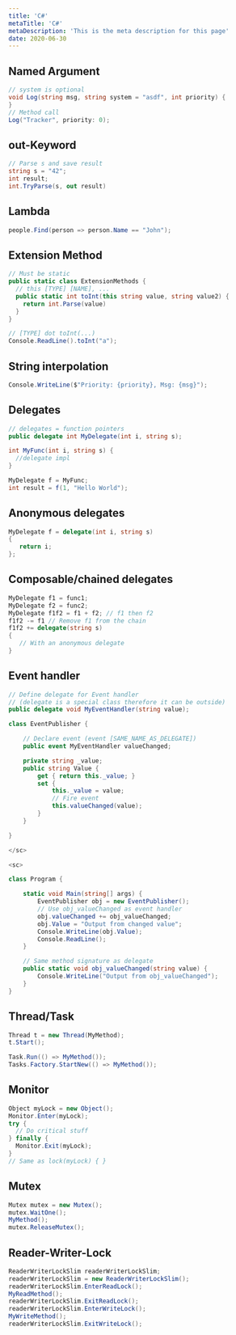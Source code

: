```yaml
---
title: 'C#'
metaTitle: 'C#'
metaDescription: 'This is the meta description for this page'
date: 2020-06-30
---
```


<mc minWidth='800'>

<sc>

## Named Argument

```csharp
// system is optional
void Log(string msg, string system = "asdf", int priority) {
}
// Method call
Log("Tracker", priority: 0);
```

</sc>

<sc>

## out-Keyword

```csharp
// Parse s and save result
string s = "42";
int result;
int.TryParse(s, out result)
```
</sc>

<sc>

## Lambda

```csharp
people.Find(person => person.Name == "John");
```

</sc>

<sc>

## Extension Method

```csharp
// Must be static
public static class ExtensionMethods {
  // this [TYPE] [NAME], ...
  public static int toInt(this string value, string value2) {
    return int.Parse(value)
  }
}

// [TYPE] dot toInt(...)
Console.ReadLine().toInt("a");
```

</sc>

<sc>

## String interpolation

```csharp
Console.WriteLine($"Priority: {priority}, Msg: {msg}");
```

</sc>

<sc>

## Delegates

```csharp
// delegates = function pointers
public delegate int MyDelegate(int i, string s);

int MyFunc(int i, string s) {
  //delegate impl
}

MyDelegate f = MyFunc;
int result = f(1, "Hello World");
```

</sc>

<sc>

## Anonymous delegates

```csharp
MyDelegate f = delegate(int i, string s)
{
   return i;
};
```

</sc>

<sc>

## Composable/chained delegates

```csharp
MyDelegate f1 = func1;
MyDelegate f2 = func2;
MyDelegate f1f2 = f1 + f2; // f1 then f2
f1f2 -= f1 // Remove f1 from the chain
f1f2 += delegate(string s)
{
   // With an anonymous delegate
}
```

</sc>

<sc>

## Event handler

```csharp
// Define delegate for Event handler 
// (delegate is a special class therefore it can be outside)
public delegate void MyEventHandler(string value);

class EventPublisher {

    // Declare event (event [SAME_NAME_AS_DELEGATE])
    public event MyEventHandler valueChanged;

    private string _value;
    public string Value {
        get { return this._value; }
        set {
            this._value = value;
            // Fire event
            this.valueChanged(value);
        }
    }

}

</sc>

<sc>

class Program {

    static void Main(string[] args) {
        EventPublisher obj = new EventPublisher();
        // Use obj_valueChanged as event handler
        obj.valueChanged += obj_valueChanged;
        obj.Value = "Output from changed value";
        Console.WriteLine(obj.Value);
        Console.ReadLine();
    }

    // Same method signature as delegate
    public static void obj_valueChanged(string value) {
        Console.WriteLine("Output from obj_valueChanged");
    }
}
```

</sc>

<sc>

## Thread/Task

```csharp
Thread t = new Thread(MyMethod);
t.Start();

Task.Run(() => MyMethod());
Tasks.Factory.StartNew(() => MyMethod());
```

</sc>

<sc>

## Monitor

```csharp
Object myLock = new Object();
Monitor.Enter(myLock);
try {
  // Do critical stuff
} finally {
  Monitor.Exit(myLock);
}
// Same as lock(myLock) { }
```

</sc>

<sc>

## Mutex

```csharp
Mutex mutex = new Mutex();
mutex.WaitOne();
MyMethod();
mutex.ReleaseMutex();
```

</sc>

<sc>

## Reader-Writer-Lock

```csharp
ReaderWriterLockSlim readerWriterLockSlim;
readerWriterLockSlim = new ReaderWriterLockSlim();
readerWriterLockSlim.EnterReadLock();
MyReadMethod();
readerWriterLockSlim.ExitReadLock();
readerWriterLockSlim.EnterWriteLock();
MyWriteMethod();
readerWriterLockSlim.ExitWriteLock();
```

</sc>

</mc>
